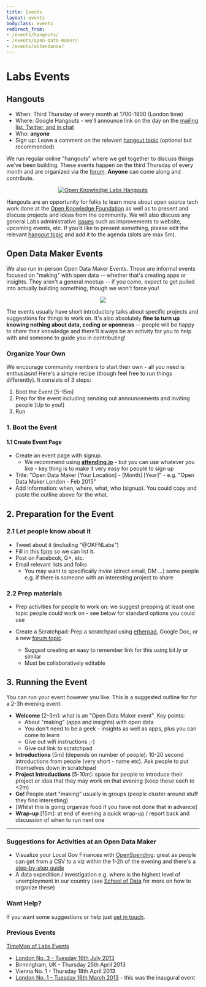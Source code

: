 ```yaml
---
title: Events
layout: events
bodyclass: events
redirect_from:
- /events/hangouts/
- /events/open-data-maker/
- /events/attendance/
---
```


# Labs Events 

## Hangouts

* When: Third Thursday of every month at 1700-1800 (London time)
* Where: Google Hangouts - we’ll announce link on the day on the [mailing list, Twitter, and in chat][contact]
* Who: **anyone**
* Sign up: Leave a comment on the relevant [hangout topic](https://discuss.okfn.org/tags/labs-hangout) (optional but recommended)

We run regular online "hangouts" where we get together to discuss
things we've been building.  These events happen on the third Thursday
of every month and are organized via the
[forum](https://discuss.okfn.org/tags/labs-hangout).  **Anyone** can
come along and contribute.

<center>
<a href="https://discuss.okfn.org/tags/labs-hangout">
<img alt="Open Knowledge Labs Hangouts" class="events" src="/img/hangouts.png">
</a>
</center>

Hangouts are an opportunity for folks to learn more about open source
tech work done at the [Open Knowledge Foundation](http://okfn.org) as
well as to present and discuss projects and ideas from the
community. We will also discuss any general Labs administrative
[issues](https://github.com/okfn/okfn.github.com/issues) such as
improvements to website, upcoming events, etc.  If you’d like to
present something, please edit the relevant
[hangout topic](https://discuss.okfn.org/tags/labs-hangout) and add it
to the agenda (slots are max 5m).

[contact]: /contact/
[etherpad]: http://pad.okfn.org/p/labs-hangouts

## Open Data Maker Events

We also run in-person Open Data Maker Events.  These are informal
events focused on "making" with open data -- whether that's creating
apps or insights. They aren't a general meetup -- if you come, expect
to get pulled into actually building something, though we won't force
you!

<center>
<img class="events" src="http://farm9.staticflickr.com/8524/8500104205_4e209ef952.jpg">
</center>

The events usually have short introductory talks about specific
projects and suggestions for things to work on. It's also absolutely
**fine to turn up knowing nothing about data, coding or openness** --
people will be happy to share their knowledge and there'll always be
an activity for you to help with and someone to guide you in
contributing!

### Organize Your Own

We encourage community members to start their own - all you need is
enthusiasm!  Here's a simple recipe (though feel free to run things
differently). It consists of 3 steps:

1. Boot the Event [5-15m]
2. Prep for the event including sending out announcements and inviting people [Up to you!]
3. Run

### 1. Boot the Event

#### 1.1 Create Event Page

* Create an event page with signup.
  * We recommend using **[attending.io](http://attending.io/)** - but you can use
  whatever you like - key thing is to make it very easy for people to sign up
* Title: "Open Data Maker [Your Location] - [Month] [Year]" - e.g. "Open Data Maker London - Feb 2015"
* Add information: when, where, what, who (signup). You could copy and paste the
  outline above for the what.
  
## 2. Preparation for the Event

### 2.1 Let people know about it

* Tweet about it (including "@OKFNLabs")
* Fill in this
[form](https://docs.google.com/forms/d/1aVfNrdhpPaKDk36HCjpujMzqDsVVr-DhYr3pIYuZWVU/viewform)
so we can list it.
* Post on Facebook, G+, etc.
* Email relevant lists and folks
  * You may want to specifically *invite* (direct email, DM ...) some people
    e.g. if there is someone with an interesting project to share

### 2.2 Prep materials

* Prep activities for people to work on: we suggest prepping at least one topic
  people could work on - see below for standard options you could use

* Create a Scratchpad: Prep a scratchpad using [etherpad][etherpad], Google Doc, or a new [forum topic](https://discuss.okfn.org/c/open-knowledge-labs/).
  * Suggest creating an easy to remember link for this using bit.ly or similar
  * Must be collaboratively editable

[etherpad]: http://new.okfnpad.org/

## 3. Running the Event

You can run your event however you like. This is a suggested outline for for a 2-3h evening event.

* **Welcome** [2-3m]: what is an "Open Data Maker event". Key points:
  * About "making" (apps and insights) with open data
  * You don't need to be a geek - insights as well as apps, plus you can come to learn
  * Give out wifi instructions ;-)
  * Give out link to scratchpad
* **Introductions** [5m] (depends on number of people): 10-20 second introductions
  from people (very short - name etc). Ask people to put themselves down in
  scratchpad
* **Project Introductions** [5-10m]: space for people to introduce their project or idea
  that they may work on that evening (keep these each to <2m)
* **Go!** People start "making" usually in groups (people cluster around stuff they find interesting)
* [Whilst this is going organize food if you have not done that in advance]
* **Wrap-up** [15m]: at end of evening a quick wrap-up / report back and discussion of when to run next one

----

### Suggestions for Activities at an Open Data Maker

* Visualize your Local Gov Finances with [OpenSpending][os]: great as people can
  get from a CSV to a viz within the 1-2h of the evening and there's a
  [step-by-step guide][os-guide]
* A data expedition / investigation e.g. where is the highest level of
  unemployment in our country (see [School of Data][scoda] for more on how to
  organize these)

[scoda]: http://schoolofdata.org/
[os]: http://openspending.org/
[os-guide]: https://docs.google.com/a/okfn.org/document/d/1YBXX6du4rOV6OutZncT7gyJeOA7zHml3cC1TtWJW65w/edit

### Want Help?

If you want some suggestions or help just [get in touch](/contact/). 

### Previous Events

[TimeMap of Labs Events](/events/timemap/)

* [London No. 3 - Tuesday 16th July 2013](http://okfnlabs.org/blog/events/2013/07/08/open-data-maker-night-london-3.html)
* Birmingham, UK - Thursday 25th April 2013
* Vienna No. 1 - Thursday 18th April 2013
* [London No. 1 - Tuesday 16th March 2013](http://blog.okfn.org/2013/03/13/open-data-maker-night/) - this was the inaugural event



